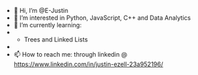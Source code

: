 - 👋 Hi, I’m @E-Justin
- 👀 I’m interested in Python, JavaScript, C++ and Data Analytics 
- 🌱 I’m currently learning:
-   * Trees and Linked Lists
- 
- 📫 How to reach me: through linkedin @ https://www.linkedin.com/in/justin-ezell-23a952196/

<!---
E-Justin/E-Justin is a ✨ special ✨ repository because its `README.md` (this file) appears on your GitHub profile.
You can click the Preview link to take a look at your changes.
--->
